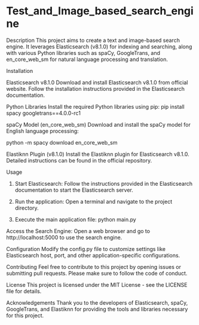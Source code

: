 # Test_and_Image_based_search_engine
Description
This project aims to create a text and image-based search engine. It leverages Elasticsearch (v8.1.0) for indexing and searching, along with various Python libraries such as spaCy, GoogleTrans, and en_core_web_sm for natural language processing and translation.

Installation

Elasticsearch v8.1.0
Download and install Elasticsearch v8.1.0 from official website.
Follow the installation instructions provided in the Elasticsearch documentation.

Python Libraries
Install the required Python libraries using pip:
pip install spacy googletrans==4.0.0-rc1

spaCy Model (en_core_web_sm)
Download and install the spaCy model for English language processing:

python -m spacy download en_core_web_sm

Elastiknn Plugin (v8.1.0)
Install the Elastiknn plugin for Elasticsearch v8.1.0. Detailed instructions can be found in the official repository.

Usage
1) Start Elasticsearch:
Follow the instructions provided in the Elasticsearch documentation to start the Elasticsearch server.

2) Run the application:
Open a terminal and navigate to the project directory.

3) Execute the main application file:
python main.py

Access the Search Engine:
Open a web browser and go to http://localhost:5000 to use the search engine.

Configuration
Modify the config.py file to customize settings like Elasticsearch host, port, and other application-specific configurations.

Contributing
Feel free to contribute to this project by opening issues or submitting pull requests. Please make sure to follow the code of conduct.

License
This project is licensed under the MIT License - see the LICENSE file for details.

Acknowledgements
Thank you to the developers of Elasticsearch, spaCy, GoogleTrans, and Elastiknn for providing the tools and libraries necessary for this project.

